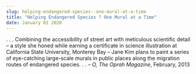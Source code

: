 ```yaml
---
slug: helping-endangered-species--one-mural-at-a-time
title: "Helping Endangered Species ? One Mural at a Time"
date: January 01 2020
---
```


<p>. . . Combining the accessibility of street art with meticulous scientific detail – a style she honed while earning a certificate in science illustration at California State University, Monterey Bay – Jane Kim plans to paint a series of eye-catching large-scale murals in public places along the migration routes of endangered species. . .  – <em>O, The Oprah Magazine</em>, February, 2013
</p>
